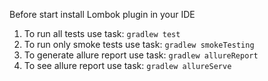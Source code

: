Before start install Lombok plugin in your IDE
1. To run all tests use task: `gradlew test`
2. To run only smoke tests use task: `gradlew smokeTesting`
3. To generate allure report use task: `gradlew allureReport`
4. To see allure report use task: `gradlew allureServe`